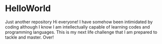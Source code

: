 # HelloWorld
Just another repository
Hi everyone!
I have somehow been intimidated by coding although I know I am intellectually capable of learning codes and programming languages.
This is my next life challenge that I am prepared to tackle and master. Over!

